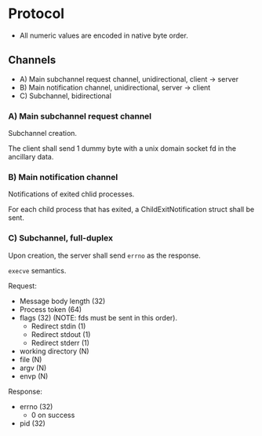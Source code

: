 
# Protocol

- All numeric values are encoded in native byte order.

## Channels

- A) Main subchannel request channel, unidirectional, client → server
- B) Main notification channel, unidirectional, server → client
- C) Subchannel, bidirectional

### A) Main subchannel request channel

Subchannel creation.

The client shall send 1 dummy byte with a unix domain socket fd in the ancillary data.

### B) Main notification channel

Notifications of exited chlid processes.

For each child process that has exited, a ChildExitNotification struct shall be sent.

### C) Subchannel, full-duplex

Upon creation, the server shall send `errno` as the response.

`execve` semantics.

Request:

- Message body length (32)
- Process token (64)
- flags (32) (NOTE: fds must be sent in this order).
    - Redirect stdin (1)
    - Redirect stdout (1)
    - Redirect stderr (1)
- working directory (N)
- file (N)
- argv (N)
- envp (N)

Response:

- errno (32)
    - 0 on success
- pid (32)
